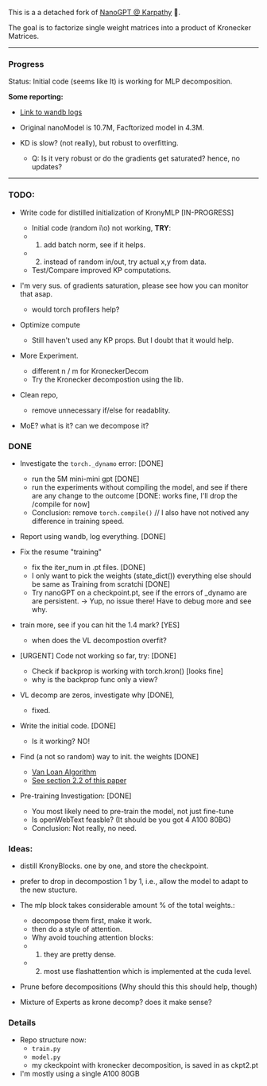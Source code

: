 This is a a detached fork of [NanoGPT @ Karpathy](https://github.com/karpathy/nanoGPT/) :goat:.

The goal is to factorize single weight matrices into a product of Kronecker Matrices. 

---
### Progress

Status: Initial code (seems like It) is working for MLP decomposition.

**Some reporting:**

* [Link to wandb logs](https://wandb.ai/benayad/shakespeare-char?workspace=user-sunnyayoub17)

* Original nanoModel is 10.7M, Facftorized model in 4.3M.
* KD is slow? (not really), but  robust to overfitting.
	* Q: Is it very robust or do the gradients get saturated? hence, no updates? 

---
### **TODO:**

* Write code for distilled initialization of KronyMLP [IN-PROGRESS]
	* Initial code (random i\o) not working, **TRY**:
	* 1.  add batch norm, see if it helps.
	* 2. instead of random in/out, try actual x,y from data.
	* Test/Compare improved KP computations.

* I'm very sus. of gradients saturation, please see how you can monitor that asap.
	* would torch profilers help?

* Optimize compute 
	* Still haven't used any KP props. But I doubt that it would help.

* More Experiment.
	* different n / m for KroneckerDecom
	* Try the Kronecker decompostion using the lib.

* Clean repo, 
	* remove unnecessary if/else for readablity.

* MoE? what is it? can we decompose it?

### **DONE**

* Investigate the `torch._dynamo` error: [DONE]
	* run the 5M mini-mini gpt [DONE]
	* run the experiments without compiling the model, and see if there are any change to the outcome [DONE: works fine, I'll drop the /compile for now]
	* Conclusion: remove `torch.compile()` // I also have not notived any difference in training speed.

* Report using wandb, log everything. [DONE]

* Fix the resume "training"
	* fix the iter_num in .pt files. [DONE]
	* I only want to pick the weights (state_dict()) everything else should be same as Training from scratchi [DONE]
	* Try nanoGPT on a checkpoint.pt, see if the errors of \_dynamo are are persistent. -> Yup, no issue there! Have to debug more and see why.

* train more, see if you can hit the 1.4 mark? [YES]
	* when does the VL decompostion overfit?

* [URGENT] Code not working so far, try:  [DONE]
	* Check if backprop is working with torch.kron() [looks fine]
	* why is the backprop func only a view?

* VL decomp are zeros, investigate why [DONE], 
	* fixed.

* Write the initial code. [DONE]
	* Is it working? NO!

* Find (a not so random) way to init. the weights  [DONE]
	* [Van Loan Algorithm](https://link.springer.com/chapter/10.1007/978-94-015-8196-7_17)
	* [See section 2.2 of this paper](https://zarmesh.com/wp-content/uploads/2019/05/An-efficient-method-to-solve-large-linearizable-inverse-pr_2019_Computers-.pdf)

* Pre-training Investigation: [DONE]
	* You most likely need to pre-train the model, not just fine-tune
	* Is openWebText feasble? (It should be you got 4 A100 80BG)
	* Conclusion: Not really, no need.

### Ideas:	

* distill KronyBlocks. one by one, and store the checkpoint.

* prefer to drop in decompostion 1 by 1, i.e., allow the model to adapt to the new stucture.

* The mlp block takes considerable amount % of the total weights.:
	* decompose them first, make it work.
	* then do a style of attention. 
	* Why avoid touching attention blocks: 
	*  1. they are pretty dense.
	*  2. most use flashattention which is implemented at the cuda level.

* Prune before decompositions (Why should this this should help, though)

* Mixture of Experts as krone decomp? does it make sense?
 
### Details

* Repo structure now:
	* `train.py`
	* `model.py`
	* my ckeckpoint with kronecker decomposition, is saved in as ckpt2.pt
* I'm mostly using a single A100 80GB


